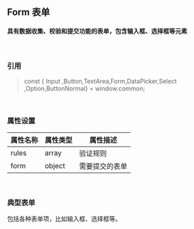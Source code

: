 ## Form 表单
#### 具有数据收集、校验和提交功能的表单，包含输入框、选择框等元素
&nbsp;
&nbsp;
&nbsp;
### 引用
>const { Input ,Button,TextArea,Form,DataPicker,Select ,Option,ButtonNormal} = window.common;

&nbsp;
&nbsp;

### 属性设置

| 属性名称 | 属性类型 | 属性描述 |
| ------ | ------ | ------ |
| rules | array | 验证规则 |
| form | object | 需要提交的表单 |

&nbsp;
&nbsp;
&nbsp;
&nbsp;

### 典型表单
包括各种表单项，比如输入框、选择框等。